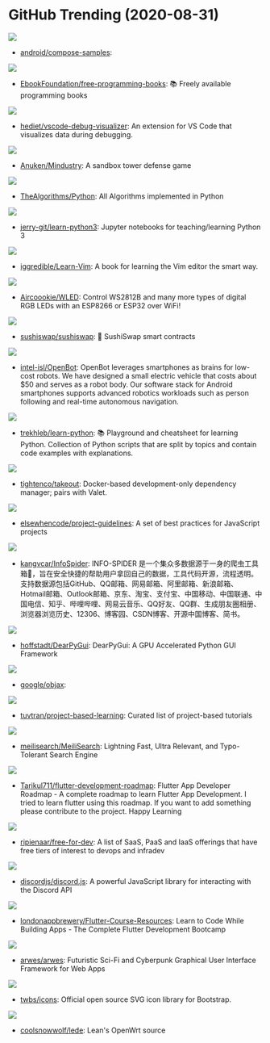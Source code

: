 # GitHub Trending (2020-08-31)

![](https://img.shields.io/badge/Kotlin-New%20263-green?style=flat-square&logo=appveyor)
- [android/compose-samples](https://github.com/android/compose-samples): 

![](https://img.shields.io/badge/none-New%20580-green?style=flat-square&logo=appveyor)
- [EbookFoundation/free-programming-books](https://github.com/EbookFoundation/free-programming-books): 📚 Freely available programming books

![](https://img.shields.io/badge/TypeScript-New%201-green?style=flat-square&logo=appveyor)
- [hediet/vscode-debug-visualizer](https://github.com/hediet/vscode-debug-visualizer): An extension for VS Code that visualizes data during debugging.

![](https://img.shields.io/badge/Java-New%2097-green?style=flat-square&logo=appveyor)
- [Anuken/Mindustry](https://github.com/Anuken/Mindustry): A sandbox tower defense game

![](https://img.shields.io/badge/Python-New%20399-green?style=flat-square&logo=appveyor)
- [TheAlgorithms/Python](https://github.com/TheAlgorithms/Python): All Algorithms implemented in Python

![](https://img.shields.io/badge/Python-New%20223-green?style=flat-square&logo=appveyor)
- [jerry-git/learn-python3](https://github.com/jerry-git/learn-python3): Jupyter notebooks for teaching/learning Python 3

![](https://img.shields.io/badge/none-New%20634-green?style=flat-square&logo=appveyor)
- [iggredible/Learn-Vim](https://github.com/iggredible/Learn-Vim): A book for learning the Vim editor the smart way.

![](https://img.shields.io/badge/C%2B%2B-New%2021-green?style=flat-square&logo=appveyor)
- [Aircoookie/WLED](https://github.com/Aircoookie/WLED): Control WS2812B and many more types of digital RGB LEDs with an ESP8266 or ESP32 over WiFi!

![](https://img.shields.io/badge/Solidity-New%2025-green?style=flat-square&logo=appveyor)
- [sushiswap/sushiswap](https://github.com/sushiswap/sushiswap): 🍣 SushiSwap smart contracts

![](https://img.shields.io/badge/Java-New%20352-green?style=flat-square&logo=appveyor)
- [intel-isl/OpenBot](https://github.com/intel-isl/OpenBot): OpenBot leverages smartphones as brains for low-cost robots. We have designed a small electric vehicle that costs about $50 and serves as a robot body. Our software stack for Android smartphones supports advanced robotics workloads such as person following and real-time autonomous navigation.

![](https://img.shields.io/badge/Python-New%20473-green?style=flat-square&logo=appveyor)
- [trekhleb/learn-python](https://github.com/trekhleb/learn-python): 📚 Playground and cheatsheet for learning Python. Collection of Python scripts that are split by topics and contain code examples with explanations.

![](https://img.shields.io/badge/PHP-New%20110-green?style=flat-square&logo=appveyor)
- [tightenco/takeout](https://github.com/tightenco/takeout): Docker-based development-only dependency manager; pairs with Valet.

![](https://img.shields.io/badge/JavaScript-New%20405-green?style=flat-square&logo=appveyor)
- [elsewhencode/project-guidelines](https://github.com/elsewhencode/project-guidelines): A set of best practices for JavaScript projects

![](https://img.shields.io/badge/Python-New%20244-green?style=flat-square&logo=appveyor)
- [kangvcar/InfoSpider](https://github.com/kangvcar/InfoSpider): INFO-SPIDER 是一个集众多数据源于一身的爬虫工具箱🧰，旨在安全快捷的帮助用户拿回自己的数据，工具代码开源，流程透明。支持数据源包括GitHub、QQ邮箱、网易邮箱、阿里邮箱、新浪邮箱、Hotmail邮箱、Outlook邮箱、京东、淘宝、支付宝、中国移动、中国联通、中国电信、知乎、哔哩哔哩、网易云音乐、QQ好友、QQ群、生成朋友圈相册、浏览器浏览历史、12306、博客园、CSDN博客、开源中国博客、简书。

![](https://img.shields.io/badge/C%2B%2B-New%20586-green?style=flat-square&logo=appveyor)
- [hoffstadt/DearPyGui](https://github.com/hoffstadt/DearPyGui): DearPyGui: A GPU Accelerated Python GUI Framework

![](https://img.shields.io/badge/Python-New%20201-green?style=flat-square&logo=appveyor)
- [google/objax](https://github.com/google/objax): 

![](https://img.shields.io/badge/none-New%20133-green?style=flat-square&logo=appveyor)
- [tuvtran/project-based-learning](https://github.com/tuvtran/project-based-learning): Curated list of project-based tutorials

![](https://img.shields.io/badge/Rust-New%20680-green?style=flat-square&logo=appveyor)
- [meilisearch/MeiliSearch](https://github.com/meilisearch/MeiliSearch): Lightning Fast, Ultra Relevant, and Typo-Tolerant Search Engine

![](https://img.shields.io/badge/none-New%2071-green?style=flat-square&logo=appveyor)
- [Tarikul711/flutter-development-roadmap](https://github.com/Tarikul711/flutter-development-roadmap): Flutter App Developer Roadmap - A complete roadmap to learn Flutter App Development. I tried to learn flutter using this roadmap. If you want to add something please contribute to the project. Happy Learning

![](https://img.shields.io/badge/HTML-New%20235-green?style=flat-square&logo=appveyor)
- [ripienaar/free-for-dev](https://github.com/ripienaar/free-for-dev): A list of SaaS, PaaS and IaaS offerings that have free tiers of interest to devops and infradev

![](https://img.shields.io/badge/JavaScript-New%2046-green?style=flat-square&logo=appveyor)
- [discordjs/discord.js](https://github.com/discordjs/discord.js): A powerful JavaScript library for interacting with the Discord API

![](https://img.shields.io/badge/none-New%2062-green?style=flat-square&logo=appveyor)
- [londonappbrewery/Flutter-Course-Resources](https://github.com/londonappbrewery/Flutter-Course-Resources): Learn to Code While Building Apps - The Complete Flutter Development Bootcamp

![](https://img.shields.io/badge/JavaScript-New%20746-green?style=flat-square&logo=appveyor)
- [arwes/arwes](https://github.com/arwes/arwes): Futuristic Sci-Fi and Cyberpunk Graphical User Interface Framework for Web Apps

![](https://img.shields.io/badge/JavaScript-New%20302-green?style=flat-square&logo=appveyor)
- [twbs/icons](https://github.com/twbs/icons): Official open source SVG icon library for Bootstrap.

![](https://img.shields.io/badge/C-New%2040-green?style=flat-square&logo=appveyor)
- [coolsnowwolf/lede](https://github.com/coolsnowwolf/lede): Lean's OpenWrt source

